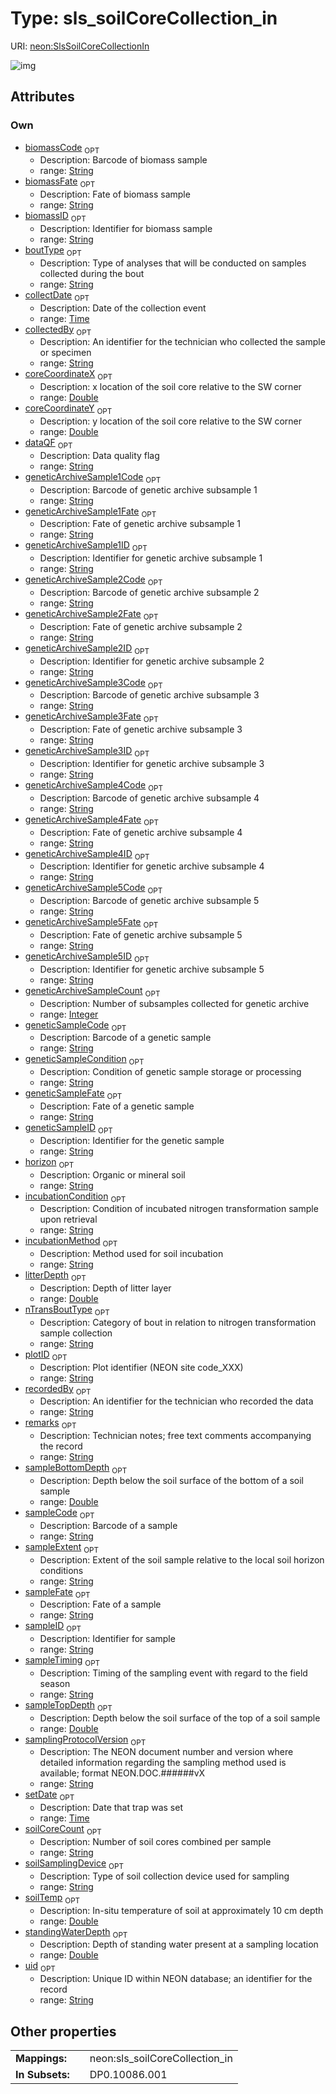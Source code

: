 
# Type: sls_soilCoreCollection_in




URI: [neon:SlsSoilCoreCollectionIn](https://data.neonscience.org/SlsSoilCoreCollectionIn)


![img](http://yuml.me/diagram/nofunky;dir:TB/class/[SlsSoilCoreCollectionIn&#124;uid:string%20%3F;plotID:string%20%3F;remarks:string%20%3F;recordedBy:string%20%3F;sampleID:string%20%3F;setDate:time%20%3F;collectDate:time%20%3F;samplingProtocolVersion:string%20%3F;collectedBy:string%20%3F;sampleTiming:string%20%3F;sampleFate:string%20%3F;sampleCode:string%20%3F;dataQF:string%20%3F;geneticSampleID:string%20%3F;biomassCode:string%20%3F;biomassFate:string%20%3F;biomassID:string%20%3F;boutType:string%20%3F;coreCoordinateX:double%20%3F;coreCoordinateY:double%20%3F;geneticArchiveSample1Code:string%20%3F;geneticArchiveSample1Fate:string%20%3F;geneticArchiveSample1ID:string%20%3F;geneticArchiveSample2Code:string%20%3F;geneticArchiveSample2Fate:string%20%3F;geneticArchiveSample2ID:string%20%3F;geneticArchiveSample3Code:string%20%3F;geneticArchiveSample3Fate:string%20%3F;geneticArchiveSample3ID:string%20%3F;geneticArchiveSample4Code:string%20%3F;geneticArchiveSample4Fate:string%20%3F;geneticArchiveSample4ID:string%20%3F;geneticArchiveSample5Code:string%20%3F;geneticArchiveSample5Fate:string%20%3F;geneticArchiveSample5ID:string%20%3F;geneticArchiveSampleCount:integer%20%3F;geneticSampleCode:string%20%3F;geneticSampleCondition:string%20%3F;geneticSampleFate:string%20%3F;horizon:string%20%3F;litterDepth:double%20%3F;nTransBoutType:string%20%3F;sampleBottomDepth:double%20%3F;sampleTopDepth:double%20%3F;soilCoreCount:string%20%3F;soilSamplingDevice:string%20%3F;soilTemp:double%20%3F;incubationMethod:string%20%3F;sampleExtent:string%20%3F;standingWaterDepth:double%20%3F;incubationCondition:string%20%3F])

## Attributes


### Own

 * [biomassCode](biomassCode.md)  <sub>OPT</sub>
    * Description: Barcode of biomass sample
    * range: [String](types/String.md)
 * [biomassFate](biomassFate.md)  <sub>OPT</sub>
    * Description: Fate of biomass sample
    * range: [String](types/String.md)
 * [biomassID](biomassID.md)  <sub>OPT</sub>
    * Description: Identifier for biomass sample
    * range: [String](types/String.md)
 * [boutType](boutType.md)  <sub>OPT</sub>
    * Description: Type of analyses that will be conducted on samples collected during the bout
    * range: [String](types/String.md)
 * [collectDate](collectDate.md)  <sub>OPT</sub>
    * Description: Date of the collection event
    * range: [Time](types/Time.md)
 * [collectedBy](collectedBy.md)  <sub>OPT</sub>
    * Description: An identifier for the technician who collected the sample or specimen
    * range: [String](types/String.md)
 * [coreCoordinateX](coreCoordinateX.md)  <sub>OPT</sub>
    * Description: x location of the soil core relative to the SW corner
    * range: [Double](types/Double.md)
 * [coreCoordinateY](coreCoordinateY.md)  <sub>OPT</sub>
    * Description: y location of the soil core relative to the SW corner
    * range: [Double](types/Double.md)
 * [dataQF](dataQF.md)  <sub>OPT</sub>
    * Description: Data quality flag
    * range: [String](types/String.md)
 * [geneticArchiveSample1Code](geneticArchiveSample1Code.md)  <sub>OPT</sub>
    * Description: Barcode of genetic archive subsample 1
    * range: [String](types/String.md)
 * [geneticArchiveSample1Fate](geneticArchiveSample1Fate.md)  <sub>OPT</sub>
    * Description: Fate of genetic archive subsample 1
    * range: [String](types/String.md)
 * [geneticArchiveSample1ID](geneticArchiveSample1ID.md)  <sub>OPT</sub>
    * Description: Identifier for genetic archive subsample 1
    * range: [String](types/String.md)
 * [geneticArchiveSample2Code](geneticArchiveSample2Code.md)  <sub>OPT</sub>
    * Description: Barcode of genetic archive subsample 2
    * range: [String](types/String.md)
 * [geneticArchiveSample2Fate](geneticArchiveSample2Fate.md)  <sub>OPT</sub>
    * Description: Fate of genetic archive subsample 2
    * range: [String](types/String.md)
 * [geneticArchiveSample2ID](geneticArchiveSample2ID.md)  <sub>OPT</sub>
    * Description: Identifier for genetic archive subsample 2
    * range: [String](types/String.md)
 * [geneticArchiveSample3Code](geneticArchiveSample3Code.md)  <sub>OPT</sub>
    * Description: Barcode of genetic archive subsample 3
    * range: [String](types/String.md)
 * [geneticArchiveSample3Fate](geneticArchiveSample3Fate.md)  <sub>OPT</sub>
    * Description: Fate of genetic archive subsample 3
    * range: [String](types/String.md)
 * [geneticArchiveSample3ID](geneticArchiveSample3ID.md)  <sub>OPT</sub>
    * Description: Identifier for genetic archive subsample 3
    * range: [String](types/String.md)
 * [geneticArchiveSample4Code](geneticArchiveSample4Code.md)  <sub>OPT</sub>
    * Description: Barcode of genetic archive subsample 4
    * range: [String](types/String.md)
 * [geneticArchiveSample4Fate](geneticArchiveSample4Fate.md)  <sub>OPT</sub>
    * Description: Fate of genetic archive subsample 4
    * range: [String](types/String.md)
 * [geneticArchiveSample4ID](geneticArchiveSample4ID.md)  <sub>OPT</sub>
    * Description: Identifier for genetic archive subsample 4
    * range: [String](types/String.md)
 * [geneticArchiveSample5Code](geneticArchiveSample5Code.md)  <sub>OPT</sub>
    * Description: Barcode of genetic archive subsample 5
    * range: [String](types/String.md)
 * [geneticArchiveSample5Fate](geneticArchiveSample5Fate.md)  <sub>OPT</sub>
    * Description: Fate of genetic archive subsample 5
    * range: [String](types/String.md)
 * [geneticArchiveSample5ID](geneticArchiveSample5ID.md)  <sub>OPT</sub>
    * Description: Identifier for genetic archive subsample 5
    * range: [String](types/String.md)
 * [geneticArchiveSampleCount](geneticArchiveSampleCount.md)  <sub>OPT</sub>
    * Description: Number of subsamples collected for genetic archive
    * range: [Integer](types/Integer.md)
 * [geneticSampleCode](geneticSampleCode.md)  <sub>OPT</sub>
    * Description: Barcode of a genetic sample
    * range: [String](types/String.md)
 * [geneticSampleCondition](geneticSampleCondition.md)  <sub>OPT</sub>
    * Description: Condition of genetic sample storage or processing
    * range: [String](types/String.md)
 * [geneticSampleFate](geneticSampleFate.md)  <sub>OPT</sub>
    * Description: Fate of a genetic sample
    * range: [String](types/String.md)
 * [geneticSampleID](geneticSampleID.md)  <sub>OPT</sub>
    * Description: Identifier for the genetic sample
    * range: [String](types/String.md)
 * [horizon](horizon.md)  <sub>OPT</sub>
    * Description: Organic or mineral soil
    * range: [String](types/String.md)
 * [incubationCondition](incubationCondition.md)  <sub>OPT</sub>
    * Description: Condition of incubated nitrogen transformation sample upon retrieval
    * range: [String](types/String.md)
 * [incubationMethod](incubationMethod.md)  <sub>OPT</sub>
    * Description: Method used for soil incubation
    * range: [String](types/String.md)
 * [litterDepth](litterDepth.md)  <sub>OPT</sub>
    * Description: Depth of litter layer
    * range: [Double](types/Double.md)
 * [nTransBoutType](nTransBoutType.md)  <sub>OPT</sub>
    * Description: Category of bout in relation to nitrogen transformation sample collection
    * range: [String](types/String.md)
 * [plotID](plotID.md)  <sub>OPT</sub>
    * Description: Plot identifier (NEON site code_XXX)
    * range: [String](types/String.md)
 * [recordedBy](recordedBy.md)  <sub>OPT</sub>
    * Description: An identifier for the technician who recorded the data
    * range: [String](types/String.md)
 * [remarks](remarks.md)  <sub>OPT</sub>
    * Description: Technician notes; free text comments accompanying the record
    * range: [String](types/String.md)
 * [sampleBottomDepth](sampleBottomDepth.md)  <sub>OPT</sub>
    * Description: Depth below the soil surface of the bottom of a soil sample
    * range: [Double](types/Double.md)
 * [sampleCode](sampleCode.md)  <sub>OPT</sub>
    * Description: Barcode of a sample
    * range: [String](types/String.md)
 * [sampleExtent](sampleExtent.md)  <sub>OPT</sub>
    * Description: Extent of the soil sample relative to the local soil horizon conditions
    * range: [String](types/String.md)
 * [sampleFate](sampleFate.md)  <sub>OPT</sub>
    * Description: Fate of a sample
    * range: [String](types/String.md)
 * [sampleID](sampleID.md)  <sub>OPT</sub>
    * Description: Identifier for sample
    * range: [String](types/String.md)
 * [sampleTiming](sampleTiming.md)  <sub>OPT</sub>
    * Description: Timing of the sampling event with regard to the field season
    * range: [String](types/String.md)
 * [sampleTopDepth](sampleTopDepth.md)  <sub>OPT</sub>
    * Description: Depth below the soil surface of the top of a soil sample
    * range: [Double](types/Double.md)
 * [samplingProtocolVersion](samplingProtocolVersion.md)  <sub>OPT</sub>
    * Description: The NEON document number and version where detailed information regarding the sampling method used is available; format NEON.DOC.######vX
    * range: [String](types/String.md)
 * [setDate](setDate.md)  <sub>OPT</sub>
    * Description: Date that trap was set
    * range: [Time](types/Time.md)
 * [soilCoreCount](soilCoreCount.md)  <sub>OPT</sub>
    * Description: Number of soil cores combined per sample
    * range: [String](types/String.md)
 * [soilSamplingDevice](soilSamplingDevice.md)  <sub>OPT</sub>
    * Description: Type of soil collection device used for sampling
    * range: [String](types/String.md)
 * [soilTemp](soilTemp.md)  <sub>OPT</sub>
    * Description: In-situ temperature of soil at approximately 10 cm depth
    * range: [Double](types/Double.md)
 * [standingWaterDepth](standingWaterDepth.md)  <sub>OPT</sub>
    * Description: Depth of standing water present at a sampling location
    * range: [Double](types/Double.md)
 * [uid](uid.md)  <sub>OPT</sub>
    * Description: Unique ID within NEON database; an identifier for the record
    * range: [String](types/String.md)

## Other properties

|  |  |  |
| --- | --- | --- |
| **Mappings:** | | neon:sls_soilCoreCollection_in |
| **In Subsets:** | | DP0.10086.001 |

